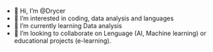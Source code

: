 - 👋 Hi, I’m @Drycer
- 👀 I’m interested in coding, data analysis and languages 
- 🌱 I’m currently learning Data analysis
- 💞️ I’m looking to collaborate on Lenguage (AI, Machine learning) or educational projects (e-learning).

<!---
Drycer/Drycer is a ✨ special ✨ repository because its `README.md` (this file) appears on your GitHub profile.
You can click the Preview link to take a look at your changes.
--->
